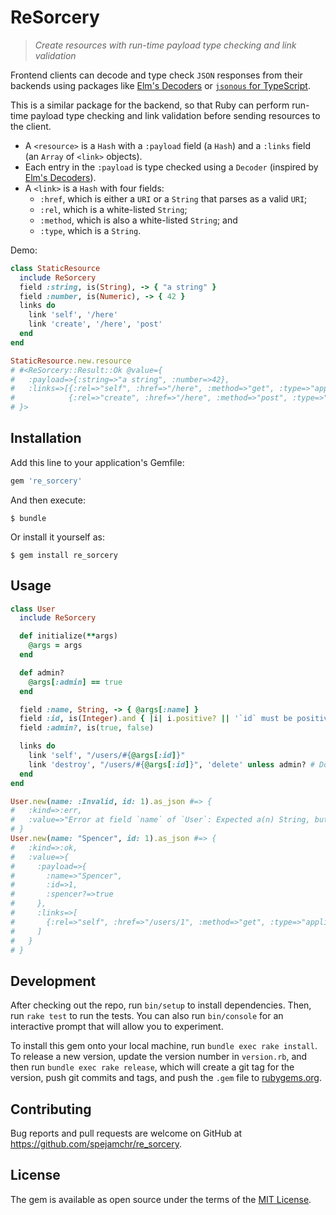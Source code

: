# ReSorcery

> *Create resources with run-time payload type checking and link validation*

Frontend clients can decode and type check `JSON` responses from their backends using packages like
[Elm's Decoders] or [`jsonous` for TypeScript].

[Elm's Decoders]: https://package.elm-lang.org/packages/elm/json/latest/Json-Decode
[`jsonous` for TypeScript]: https://github.com/kofno/festive-possum/tree/main/packages/jsonous

This is a similar package for the backend, so that Ruby can perform run-time payload type checking
and link validation before sending resources to the client.

- A `<resource>` is a `Hash` with a `:payload` field (a `Hash`) and a `:links` field (an
  `Array` of `<link>` objects).
- Each entry in the `:payload` is type checked using a `Decoder` (inspired by [Elm's Decoders]).
- A `<link>` is a `Hash` with four fields:
  - `:href`, which is either a `URI` or a `String` that parses as a valid `URI`;
  - `:rel`, which is a white-listed `String`;
  - `:method`, which is also a white-listed `String`; and
  - `:type`, which is a `String`.

Demo:

```ruby
class StaticResource
  include ReSorcery
  field :string, is(String), -> { "a string" }
  field :number, is(Numeric), -> { 42 }
  links do
    link 'self', '/here'
    link 'create', '/here', 'post'
  end
end

StaticResource.new.resource
# #<ReSorcery::Result::Ok @value={
#   :payload=>{:string=>"a string", :number=>42},
#   :links=>[{:rel=>"self", :href=>"/here", :method=>"get", :type=>"application/json"},
#            {:rel=>"create", :href=>"/here", :method=>"post", :type=>"application/json"}]
# }>
```

## Installation

Add this line to your application's Gemfile:

```ruby
gem 're_sorcery'
```

And then execute:

    $ bundle

Or install it yourself as:

    $ gem install re_sorcery

## Usage

```ruby
class User
  include ReSorcery

  def initialize(**args)
    @args = args
  end

  def admin?
    @args[:admin] == true
  end

  field :name, String, -> { @args[:name] }
  field :id, is(Integer).and { |i| i.positive? || '`id` must be positive' }, -> { @args[:id] }
  field :admin?, is(true, false)

  links do
    link 'self', "/users/#{@args[:id]}"
    link 'destroy', "/users/#{@args[:id]}", 'delete' unless admin? # Don't delete admins
  end
end

User.new(name: :Invalid, id: 1).as_json #=> {
#   :kind=>:err,
#   :value=>"Error at field `name` of `User`: Expected a(n) String, but got a(n) Symbol"
# }
User.new(name: "Spencer", id: 1).as_json #=> {
#   :kind=>:ok,
#   :value=>{
#     :payload=>{
#       :name=>"Spencer",
#       :id=>1,
#       :spencer?=>true
#     },
#     :links=>[
#       {:rel=>"self", :href=>"/users/1", :method=>"get", :type=>"application/json"}
#     ]
#   }
# }
```

## Development

After checking out the repo, run `bin/setup` to install dependencies. Then, run `rake test` to run
the tests. You can also run `bin/console` for an interactive prompt that will allow you to
experiment.

To install this gem onto your local machine, run `bundle exec rake install`. To release a new
version, update the version number in `version.rb`, and then run `bundle exec rake release`, which
will create a git tag for the version, push git commits and tags, and push the `.gem` file to
[rubygems.org](https://rubygems.org).

## Contributing

Bug reports and pull requests are welcome on GitHub at https://github.com/spejamchr/re_sorcery.

## License

The gem is available as open source under the terms of the [MIT License](https://opensource.org/licenses/MIT).
